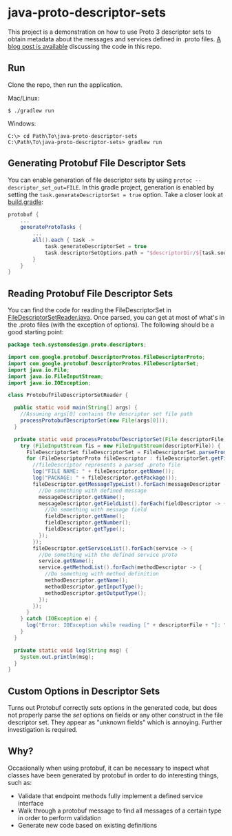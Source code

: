 # java-proto-descriptor-sets

This project is a demonstration on how to use Proto 3 descriptor sets to obtain metadata about
the messages and services defined in .proto files.
[A blog post is available](https://systemsdesign.tech/2020/07/21/protobuf-file-descriptors-generation-and-reading)
discussing the code in this repo.

## Run

Clone the repo, then run the application.

Mac/Linux:
```shell script
$ ./gradlew run
```

Windows:
```shell script
C:\> cd Path\To\java-proto-descriptor-sets
C:\Path\To\java-proto-descriptor-sets> gradlew run
```


## Generating Protobuf File Descriptor Sets

You can enable generation of file descriptor sets by using `protoc --descriptor_set_out=FILE`.
In this gradle project, generation is enabled by setting the `task.generateDescriptorSet = true`
option. Take a closer look at [build.gradle](build.gradle):
```groovy
protobuf {
    ...
    generateProtoTasks {
        ...
        all().each { task ->
            task.generateDescriptorSet = true
            task.descriptorSetOptions.path = "$descriptorDir/${task.sourceSet.name}$descriptorFileSuffix"
        }
    }
}
```

## Reading Protobuf File Descriptor Sets

You can find the code for reading the FileDescriptorSet in [FileDescriptorSetReader.java](src/main/java/tech/systemsdesign/proto/descriptors/FileDescriptorSetReader.java).
Once parsed, you can get at most of what's in the .proto files (with the exception of options).
The following should be a good starting point:

```java
package tech.systemsdesign.proto.descriptors;

import com.google.protobuf.DescriptorProtos.FileDescriptorProto;
import com.google.protobuf.DescriptorProtos.FileDescriptorSet;
import java.io.File;
import java.io.FileInputStream;
import java.io.IOException;

class ProtobufFileDescriptorSetReader {

  public static void main(String[] args) {
    //Assuming args[0] contains the descriptor set file path
    processProtobufDescriptorSet(new File(args[0]));
  }

  private static void processProtobufDescriptorSet(File descriptorFile) {
    try (FileInputStream fis = new FileInputStream(descriptorFile)) {
      FileDescriptorSet fileDescriptorSet = FileDescriptorSet.parseFrom(fis);
      for (FileDescriptorProto fileDescriptor : fileDescriptorSet.getFileList()) {
        //fileDescriptor represents a parsed .proto file
        log("FILE NAME: " + fileDescriptor.getName());
        log("PACKAGE: " + fileDescriptor.getPackage());
        fileDescriptor.getMessageTypeList().forEach(messageDescriptor -> {
          //Do something with defined message
          messageDescriptor.getName();
          messageDescriptor.getFieldList().forEach(fieldDescriptor -> {
            //Do something with message field
            fieldDescriptor.getName();
            fieldDescriptor.getNumber();
            fieldDescriptor.getType();
          });
        });
        fileDescriptor.getServiceList().forEach(service -> {
          //Do something with the defined service proto
          service.getName();
          service.getMethodList().forEach(methodDescriptor -> {
            //Do something with method definition
            methodDescriptor.getName();
            methodDescriptor.getInputType();
            methodDescriptor.getOutputType();
          });
        });
      }
    } catch (IOException e) {
      log("Error: IOException while reading [" + descriptorFile + "]: " + e);
    }
  }

  private static void log(String msg) {
    System.out.println(msg);
  }
}
```

## Custom Options in Descriptor Sets

Turns out Protobuf correctly sets options in the generated code, but does not properly parse
the _set_ options on fields or any other construct in the file descriptor set. They appear as
"unknown fields" which is annoying. Further investigation is required.

## Why?

Occasionally when using protobuf, it can be necessary to inspect what classes have been generated by
protobuf in order to do interesting things, such as:
- Validate that endpoint methods fully implement a defined service interface
- Walk through a protobuf message to find all messages of a certain type in order to perform validation
- Generate new code based on existing definitions

